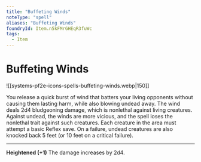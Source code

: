```yaml
---
title: "Buffeting Winds"
noteType: "spell"
aliases: "Buffeting Winds"
foundryId: Item.n5kFMrGHEqR3fuWc
tags:
  - Item
---
```


# Buffeting Winds
![[systems-pf2e-icons-spells-buffeting-winds.webp|150]]

You release a quick burst of wind that batters your living opponents without causing them lasting harm, while also blowing undead away. The wind deals 2d4 bludgeoning damage, which is nonlethal against living creatures. Against undead, the winds are more vicious, and the spell loses the nonlethal trait against such creatures. Each creature in the area must attempt a basic Reflex save. On a failure, undead creatures are also knocked back 5 feet (or 10 feet on a critical failure).

* * *

**Heightened (+1)** The damage increases by 2d4.
